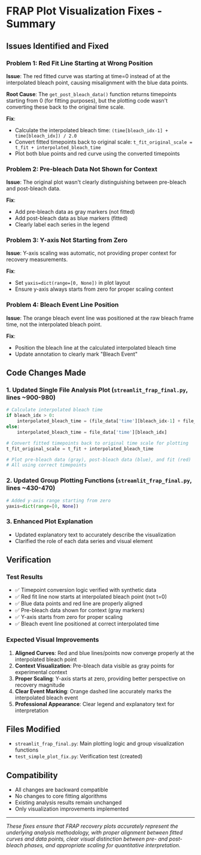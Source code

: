 # FRAP Plot Visualization Fixes - Summary

## Issues Identified and Fixed

### Problem 1: Red Fit Line Starting at Wrong Position
**Issue**: The red fitted curve was starting at time=0 instead of at the interpolated bleach point, causing misalignment with the blue data points.

**Root Cause**: The `get_post_bleach_data()` function returns timepoints starting from 0 (for fitting purposes), but the plotting code wasn't converting these back to the original time scale.

**Fix**: 
- Calculate the interpolated bleach time: `(time[bleach_idx-1] + time[bleach_idx]) / 2.0`
- Convert fitted timepoints back to original scale: `t_fit_original_scale = t_fit + interpolated_bleach_time`
- Plot both blue points and red curve using the converted timepoints

### Problem 2: Pre-bleach Data Not Shown for Context
**Issue**: The original plot wasn't clearly distinguishing between pre-bleach and post-bleach data.

**Fix**: 
- Add pre-bleach data as gray markers (not fitted)
- Add post-bleach data as blue markers (fitted)
- Clearly label each series in the legend

### Problem 3: Y-axis Not Starting from Zero
**Issue**: Y-axis scaling was automatic, not providing proper context for recovery measurements.

**Fix**: 
- Set `yaxis=dict(range=[0, None])` in plot layout
- Ensure y-axis always starts from zero for proper scaling context

### Problem 4: Bleach Event Line Position
**Issue**: The orange bleach event line was positioned at the raw bleach frame time, not the interpolated bleach point.

**Fix**: 
- Position the bleach line at the calculated interpolated bleach time
- Update annotation to clearly mark "Bleach Event"

## Code Changes Made

### 1. Updated Single File Analysis Plot (`streamlit_frap_final.py`, lines ~900-980)
```python
# Calculate interpolated bleach time
if bleach_idx > 0:
    interpolated_bleach_time = (file_data['time'][bleach_idx-1] + file_data['time'][bleach_idx]) / 2.0
else:
    interpolated_bleach_time = file_data['time'][bleach_idx]

# Convert fitted timepoints back to original time scale for plotting
t_fit_original_scale = t_fit + interpolated_bleach_time

# Plot pre-bleach data (gray), post-bleach data (blue), and fit (red)
# All using correct timepoints
```

### 2. Updated Group Plotting Functions (`streamlit_frap_final.py`, lines ~430-470)
```python
# Added y-axis range starting from zero
yaxis=dict(range=[0, None])
```

### 3. Enhanced Plot Explanation
- Updated explanatory text to accurately describe the visualization
- Clarified the role of each data series and visual element

## Verification

### Test Results
- ✅ Timepoint conversion logic verified with synthetic data
- ✅ Red fit line now starts at interpolated bleach point (not t=0)
- ✅ Blue data points and red line are properly aligned
- ✅ Pre-bleach data shown for context (gray markers)
- ✅ Y-axis starts from zero for proper scaling
- ✅ Bleach event line positioned at correct interpolated time

### Expected Visual Improvements
1. **Aligned Curves**: Red and blue lines/points now converge properly at the interpolated bleach point
2. **Context Visualization**: Pre-bleach data visible as gray points for experimental context
3. **Proper Scaling**: Y-axis starts at zero, providing better perspective on recovery magnitude
4. **Clear Event Marking**: Orange dashed line accurately marks the interpolated bleach event
5. **Professional Appearance**: Clear legend and explanatory text for interpretation

## Files Modified
- `streamlit_frap_final.py`: Main plotting logic and group visualization functions
- `test_simple_plot_fix.py`: Verification test (created)

## Compatibility
- All changes are backward compatible
- No changes to core fitting algorithms
- Existing analysis results remain unchanged
- Only visualization improvements implemented

---

*These fixes ensure that FRAP recovery plots accurately represent the underlying analysis methodology, with proper alignment between fitted curves and data points, clear visual distinction between pre- and post-bleach phases, and appropriate scaling for quantitative interpretation.*
